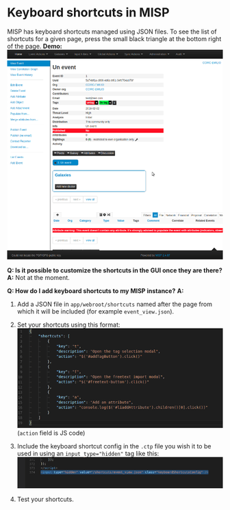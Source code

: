 <!-- toc -->

# Keyboard shortcuts in MISP

MISP has keyboard shortcuts managed using JSON files.
To see the list of shortcuts for a given page, press the small black triangle at the bottom right of the page.
**Demo:**
![Demo video of showing the keyboard shortcuts in the MISP GUI](./figures/demo.gif)

**Q: Is it possible to customize the shortcuts in the GUI once they are there?**
**A:** Not at the moment.

**Q: How do I add keyboard shortcuts to my MISP instance?**
**A:**
1. Add a JSON file in `app/webroot/shortcuts` named after the page from which it will be included (for example `event_view.json`).
2. Set your shortcuts using this format: 
![JSON configuration example](./figures/json-config-example.png)
(`action` field is JS code) 

2. Include the keyboard shortcut config in the `.ctp` file you wish it to be used in using an `input type="hidden"` tag like this: 
![Image of code to add to view page to enable keyboard shortcuts](./figures/add-shortcuts-to-view-page.png)

3. Test your shortcuts.